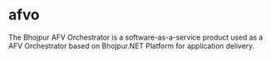 # afvo
The Bhojpur AFV Orchestrator is a software-as-a-service product used as a AFV Orchestrator based on Bhojpur.NET Platform for application delivery.
